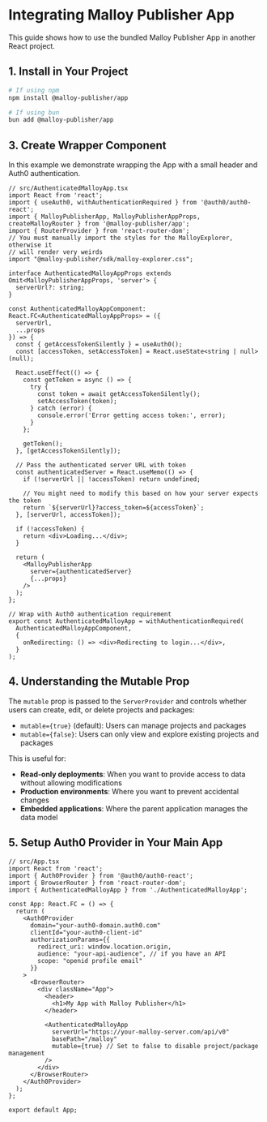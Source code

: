 # Integrating Malloy Publisher App

This guide shows how to use the bundled Malloy Publisher App in another React project.

## 1. Install in Your Project

```bash
# If using npm
npm install @malloy-publisher/app

# If using bun
bun add @malloy-publisher/app
```

## 3. Create Wrapper Component
In this example we demonstrate wrapping the App with a small
header and Auth0 authentication.

```tsx
// src/AuthenticatedMalloyApp.tsx
import React from 'react';
import { useAuth0, withAuthenticationRequired } from '@auth0/auth0-react';
import { MalloyPublisherApp, MalloyPublisherAppProps, createMalloyRouter } from '@malloy-publisher/app';
import { RouterProvider } from 'react-router-dom';
// You must manually import the styles for the MalloyExplorer, otherwise it 
// will render very weirds
import "@malloy-publisher/sdk/malloy-explorer.css";

interface AuthenticatedMalloyAppProps extends Omit<MalloyPublisherAppProps, 'server'> {
  serverUrl?: string;
}

const AuthenticatedMalloyAppComponent: React.FC<AuthenticatedMalloyAppProps> = ({ 
  serverUrl, 
  ...props 
}) => {
  const { getAccessTokenSilently } = useAuth0();
  const [accessToken, setAccessToken] = React.useState<string | null>(null);

  React.useEffect(() => {
    const getToken = async () => {
      try {
        const token = await getAccessTokenSilently();
        setAccessToken(token);
      } catch (error) {
        console.error('Error getting access token:', error);
      }
    };
    
    getToken();
  }, [getAccessTokenSilently]);

  // Pass the authenticated server URL with token
  const authenticatedServer = React.useMemo(() => {
    if (!serverUrl || !accessToken) return undefined;
    
    // You might need to modify this based on how your server expects the token
    return `${serverUrl}?access_token=${accessToken}`;
  }, [serverUrl, accessToken]);

  if (!accessToken) {
    return <div>Loading...</div>;
  }

  return (
    <MalloyPublisherApp 
      server={authenticatedServer}
      {...props}
    />
  );
};

// Wrap with Auth0 authentication requirement
export const AuthenticatedMalloyApp = withAuthenticationRequired(
  AuthenticatedMalloyAppComponent,
  {
    onRedirecting: () => <div>Redirecting to login...</div>,
  }
);
```

## 4. Understanding the Mutable Prop

The `mutable` prop is passed to the `ServerProvider` and controls whether users can create, edit, or delete projects and packages:

- `mutable={true}` (default): Users can manage projects and packages
- `mutable={false}`: Users can only view and explore existing projects and packages

This is useful for:
- **Read-only deployments**: When you want to provide access to data without allowing modifications
- **Production environments**: Where you want to prevent accidental changes
- **Embedded applications**: Where the parent application manages the data model

## 5. Setup Auth0 Provider in Your Main App

```tsx
// src/App.tsx
import React from 'react';
import { Auth0Provider } from '@auth0/auth0-react';
import { BrowserRouter } from 'react-router-dom';
import { AuthenticatedMalloyApp } from './AuthenticatedMalloyApp';

const App: React.FC = () => {
  return (
    <Auth0Provider
      domain="your-auth0-domain.auth0.com"
      clientId="your-auth0-client-id"
      authorizationParams={{
        redirect_uri: window.location.origin,
        audience: "your-api-audience", // if you have an API
        scope: "openid profile email"
      }}
    >
      <BrowserRouter>
        <div className="App">
          <header>
            <h1>My App with Malloy Publisher</h1>
          </header>
          
          <AuthenticatedMalloyApp 
            serverUrl="https://your-malloy-server.com/api/v0"
            basePath="/malloy"
            mutable={true} // Set to false to disable project/package management
          />
        </div>
      </BrowserRouter>
    </Auth0Provider>
  );
};

export default App;
```
